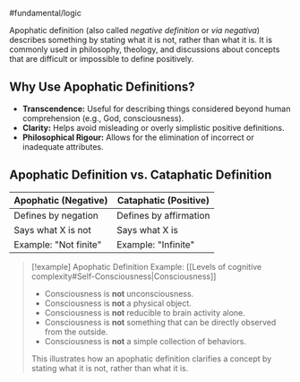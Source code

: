 #fundamental/logic 

Apophatic definition (also called *negative definition* or *via negativa*) describes something by stating what it is not, rather than what it is. It is commonly used in philosophy, theology, and discussions about concepts that are difficult or impossible to define positively.

## Why Use Apophatic Definitions?

- **Transcendence:** Useful for describing things considered beyond human comprehension (e.g., God, consciousness).
- **Clarity:** Helps avoid misleading or overly simplistic positive definitions.
- **Philosophical Rigour:** Allows for the elimination of incorrect or inadequate attributes.

## Apophatic Definition vs. Cataphatic Definition

| Apophatic (Negative) | Cataphatic (Positive)          |
|----------------------|-------------------------------|
| Defines by negation  | Defines by affirmation         |
| Says what X is not   | Says what X is                |
| Example: "Not finite"| Example: "Infinite"           |

> [!example] Apophatic Definition Example: [[Levels of cognitive complexity#Self-Consciousness|Consciousness]]
> - Consciousness is **not** unconsciousness.
> - Consciousness is **not** a physical object.
> - Consciousness is **not** reducible to brain activity alone.
> - Consciousness is **not** something that can be directly observed from the outside.
> - Consciousness is **not** a simple collection of behaviors.
> 
> This illustrates how an apophatic definition clarifies a concept by stating what it is not, rather than what it is.

